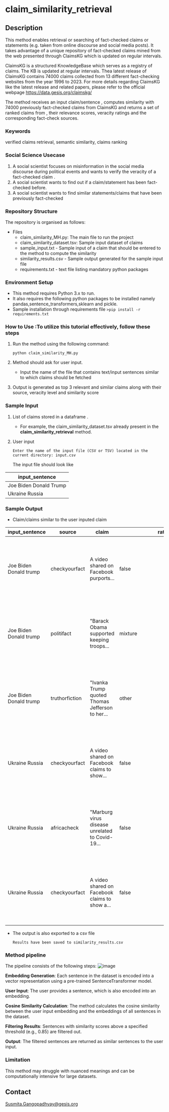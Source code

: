 # claim_similarity_retrieval

## Description
This method enables retrieval or searching of fact-checked claims or statements (e.g. taken from online discourse and social media posts). It takes advantage of a unique repository of fact-checked claims mined from the web presented through ClaimsKG which is updated on regular intervals.

ClaimsKG is a structured KnowledgeBase which serves as a registry of claims. The KB is updated at regular intervals. Thea latest release of ClaimsKG contains 74000 claims collected from 13 different fact-checking websites from  the year 1996 to 2023. For more details regarding ClaimsKG like the latest release and related papers, please refer to the official webpage https://data.gesis.org/claimskg/ 

The method receives an input claim/sentence , computes similarity with 74000 previously fact-checked claims from ClaimsKG and returns a set of ranked claims from , their relevance scores, veracity ratings and the corresponding fact-check sources.   

### Keywords
verified claims retrieval, semantic similarity, claims ranking

### Social Science Usecase

1. A social scientist focuses on misinformation in the social media discourse during political events and wants to verify the veracity of a fact-checked claim .
2. A social scientist wants to find out if a claim/statement has been fact-checked before.
3. A social scientist wants to find similar statements/claims that have been previously fact-checked


### Repository Structure
The repository is organised as follows: 

* Files
  - claim_similarity_MH.py: The main file to run the project
  - claim_similarity_dataset.tsv: Sample input dataset of claims
  - sample_input.txt - Sample input of a claim that should be entered to the method to compute the similarity
  - similarity_results.csv - Sample output generated for the sample input file
  - requirements.txt - text file listing mandatory python packages


 

### Environment Setup
 - This method requires Python 3.x to run.
 - It also requires the following python packages to be installed namely pandas,sentence_transformers,sklearn and pickle.
 - Sample installation through requirements file
    `>pip install -r requirements.txt`


  

### How to Use :To utilize this tutorial effectively, follow these steps
1. Run the method using the following command: 
   
   `python claim_similarity_MH.py`
   
2. Method should ask for user input.
     - Input the name of the file that contains text/input sentences similar to which claims should be fetched

   
3. Output is generated as top 3 relevant and similar claims along with their source, veracity level and similarity score

   
### Sample Input 
1. List of claims stored in a dataframe .
    - For example, the claim_similarity_dataset.tsv already present in the **claim_similarity_retrieval** method. 

   
3. User input
   
    `Enter the name of the input file (CSV or TSV) located in the current directory: input.csv`

   The input file should look like

      


| input_sentence       |
|--------------|
| Joe Biden Donald Trump |
| Ukraine Russia |

### Sample Output
* Claim/claims similar to the user inputed claim

input_sentence | source | claim|  <div style="width:290px">rating</div>|<div style="width:290px">similarity</div> | message                                                                                              
---------------|-------------------|---------------------------|------------------|---------------------|--------------------  
Joe Biden Donald trump   | checkyourfact     | A video shared on Facebook purports...                           | false            | 0.3887              | No claims are found to be very similar (above 0.7), however, the top 3 are displayed.               
Joe Biden Donald trump   | politifact        | "Barack Obama supported keeping troops...                        | mixture          | 0.3292              | No claims are found to be very similar (above 0.7), however, the top 3 are displayed.               
Joe Biden Donald trump   | truthorfiction    | "Ivanka Trump quoted Thomas Jefferson to her...                  | other            | 0.2931              | No claims are found to be very similar (above 0.7), however, the top 3 are displayed.               
Ukraine Russia          | checkyourfact     | A video shared on Facebook claims to show...                     | false            | 0.5271              | No claims are found to be very similar (above 0.7), however, the top 3 are displayed.               
Ukraine Russia          | africacheck       | "Marburg virus disease unrelated to Covid-19...                 | false            | 0.2993              | No claims are found to be very similar (above 0.7), however, the top 3 are displayed.               
Ukraine Russia          | checkyourfact     | A video shared on Facebook claims to show a...                  | false            | 0.2972              | No claims are found to be very similar (above 0.7), however, the top 3 are displayed.               



  
* The output is also exported to a csv file
  
  `Results have been saved to similarity_results.csv`




### Method pipeline

The pipeline consists of the following steps:
![image](https://github.com/user-attachments/assets/b7040304-6db7-4099-83ce-2d498a469f45)





**Embedding Generation**: Each sentence in the dataset is encoded into a vector representation using a pre-trained SentenceTransformer model.

**User Input**: The user provides a sentence, which is also encoded into an embedding.

**Cosine Similarity Calculation**: The method calculates the cosine similarity between the user input embedding and the embeddings of all sentences in the dataset.

**Filtering Results**: Sentences with similarity scores above a specified threshold (e.g., 0.85) are filtered out.

**Output**: The filtered sentences are returned as similar sentences to the user input.



### Limitation

This method may struggle with nuanced meanings and can be computationally intensive for large datasets.



## Contact
Susmita.Gangopadhyay@gesis.org


